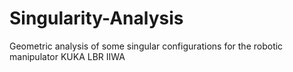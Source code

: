 # Singularity-Analysis
Geometric analysis of some singular configurations for the robotic manipulator KUKA LBR IIWA
